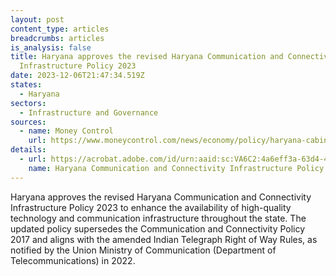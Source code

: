 ```yaml
---
layout: post
content_type: articles
breadcrumbs: articles
is_analysis: false
title: Haryana approves the revised Haryana Communication and Connectivity
  Infrastructure Policy 2023
date: 2023-12-06T21:47:34.519Z
states:
  - Haryana
sectors:
  - Infrastructure and Governance
sources:
  - name: Money Control
    url: https://www.moneycontrol.com/news/economy/policy/haryana-cabinet-approves-revised-communication-and-connectivity-infrastructure-policy-11817841.html
details:
  - url: https://acrobat.adobe.com/id/urn:aaid:sc:VA6C2:4a6eff3a-63d4-415c-8bbd-cf4c5ee7960c
    name: Haryana Communication and Connectivity Infrastructure Policy 2023
---
```

Haryana approves the revised Haryana Communication and Connectivity Infrastructure Policy 2023 to enhance the availability of high-quality technology and communication infrastructure throughout the state. The updated policy supersedes the Communication and Connectivity Policy 2017 and aligns with the amended Indian Telegraph Right of Way Rules, as notified by the Union Ministry of Communication (Department of Telecommunications) in 2022.